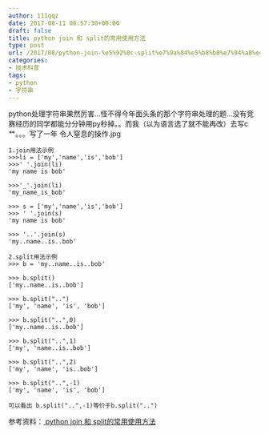 ```yaml
---
author: 111qqz
date: 2017-08-11 06:57:30+00:00
draft: false
title: python join 和 split的常用使用方法
type: post
url: /2017/08/python-join-%e5%92%8c-split%e7%9a%84%e5%b8%b8%e7%94%a8%e4%bd%bf%e7%94%a8%e6%96%b9%e6%b3%95/
categories:
- 技术科普
tags:
- python
- 字符串
---
```


python处理字符串果然厉害...怪不得今年面头条的那个字符串处理的题...没有竞赛经历的同学都能分分钟用py秒掉。。而我（以为语言选了就不能再改）去写c艹。。。写了一年
令人窒息的操作.jpg


    
    
    1.join用法示例 
    >>>li = ['my','name','is','bob'] 
    >>>' '.join(li) 
    'my name is bob' 
     
    >>>'_'.join(li) 
    'my_name_is_bob' 
     
    >>> s = ['my','name','is','bob'] 
    >>> ' '.join(s) 
    'my name is bob' 
     
    >>> '..'.join(s) 
    'my..name..is..bob' 
     
    2.split用法示例 
    >>> b = 'my..name..is..bob' 
     
    >>> b.split() 
    ['my..name..is..bob'] 
     
    >>> b.split("..") 
    ['my', 'name', 'is', 'bob'] 
     
    >>> b.split("..",0) 
    ['my..name..is..bob'] 
     
    >>> b.split("..",1) 
    ['my', 'name..is..bob'] 
     
    >>> b.split("..",2) 
    ['my', 'name', 'is..bob'] 
     
    >>> b.split("..",-1) 
    ['my', 'name', 'is', 'bob'] 
     
    可以看出 b.split("..",-1)等价于b.split("..")



参考资料：[ python join 和 split的常用使用方法](http://wangwei007.blog.51cto.com/68019/1100587)
